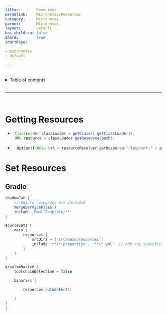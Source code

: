 ```yaml
---
title:        Resources
permalink:    Micronotes/Resources
category:     Micronotes
parent:       Micronotes
layout:       default
has_children: false
share:        true
shortRepo:

- micronotes
- default

---
```



<br/>          

<details markdown="block">                
<summary>                
Table of contents                
</summary>                
{: .text-delta }                
1. TOC                
{:toc}                
</details>                

<br/>                

***                

<br/>

# Getting Resources

- ```java
   ClassLoader classLoader = getClass().getClassLoader();
   URL resource = classLoader.getResource(path);
  ```

- ```java
    Optional<URL> url = resourceResolver.getResource("classpath:" + path);
  ```

# Set Resources

## Gradle

```groovy
shadowJar {
    // Ensure resources are included
    mergeServiceFiles()
    include 'EmailTemplate/**'
}

sourceSets {
    main {
        resources {
            srcDirs = ['src/main/resources']
            include '**/*.properties', '**/*.yml'  // Add any specific file patterns if needed
        }
    }
}

graalvmNative {
    toolchainDetection = false

    binaries {

        resources.autodetect()

    }
}
}
```